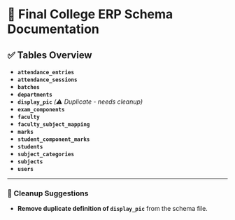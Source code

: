 # 📘 Final College ERP Schema Documentation

## ✅ Tables Overview

- **`attendance_entries`**
- **`attendance_sessions`**
- **`batches`**
- **`departments`**
- **`display_pic`** *(⚠️ Duplicate - needs cleanup)*
- **`exam_components`**
- **`faculty`**
- **`faculty_subject_mapping`**
- **`marks`**
- **`student_component_marks`**
- **`students`**
- **`subject_categories`**
- **`subjects`**
- **`users`**

---

### 🧹 Cleanup Suggestions

- **Remove duplicate definition of `display_pic`** from the schema file.